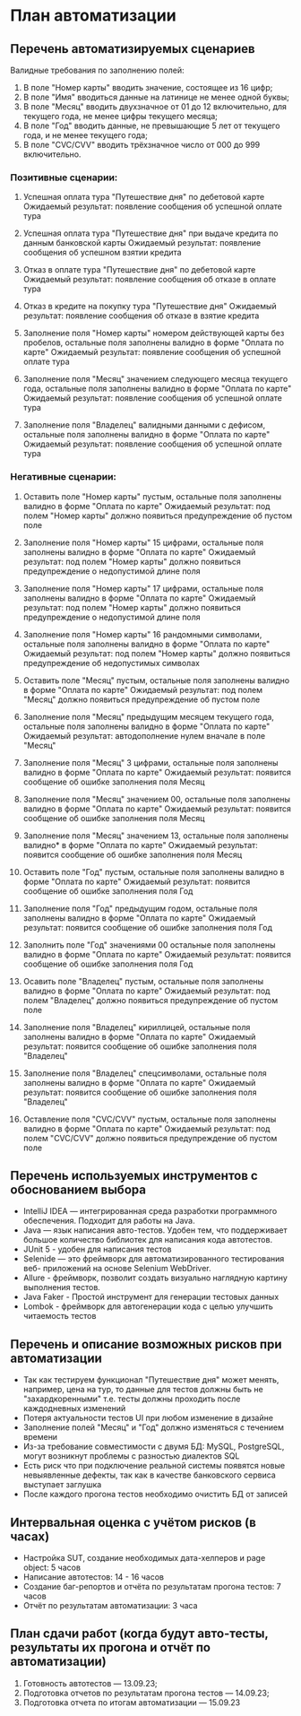 # План автоматизации
## Перечень автоматизируемых сценариев

Валидные требования по заполнению полей:

1) В поле  "Номер карты" вводить значение, состоящее из 16 цифр;
2) В поле "Имя" вводиться данные на латинице не менее одной буквы;
3) В поле "Месяц" вводить двухзначное от 01 до 12 включительно, для текущего года, не менее цифры текущего месяца;
4) В поле "Год" вводить данные, не превышающие 5 лет от текущего года, и не менее текущего года;
5) В поле "CVC/CVV" вводить трёхзначное число от 000 до 999 включительно.


### Позитивные сценарии:
1) Успешная оплата тура "Путешествие дня" по дебетовой карте
Ожидаемый результат: появление сообщения об успешной оплате тура

2) Успешная оплата тура "Путешествие дня" при выдаче кредита по данным банковской карты
Ожидаемый результат: появление сообщения об успешном взятии кредита

3) Отказ в оплате тура "Путешествие дня" по дебетовой карте
Ожидаемый результат: появление сообщения об отказе в оплате тура

4) Отказ в кредите на покупку тура "Путешествие дня" 
Ожидаемый результат: появление сообщения об отказе в взятие кредита

5) Заполнение поля "Номер карты" номером действующей карты без пробелов, остальные поля заполнены валидно в форме "Оплата по карте" 
Ожидаемый результат: появление сообщения об успешной оплате тура

6) Заполнение поля "Месяц" значением следующего месяца текущего года, остальные поля заполнены валидно в форме "Оплата по карте" 
Ожидаемый результат: появление сообщения об успешной оплате тура

7)  Заполнение поля "Владелец" валидными данными с дефисом, остальные поля заполнены валидно в форме "Оплата по карте" 
Ожидаемый результат: появление сообщения об успешной оплате тура 

### Негативные сценарии:
1)  Оставить поле "Номер карты" пустым, остальные поля заполнены валидно в форме "Оплата по карте" 
Ожидаемый результат: под полем "Номер карты" должно появиться предупреждение об пустом поле

2) Заполнение поля "Номер карты" 15 цифрами, остальные поля заполнены валидно в форме "Оплата по карте"
Ожидаемый результат: под полем "Номер карты" должно появиться предупреждение о недопустимой длине поля

3) Заполнение поля "Номер карты" 17 цифрами, остальные поля заполнены валидно в форме "Оплата по карте" 
Ожидаемый результат: под полем "Номер карты" должно появиться предупреждение о недопустимой длине поля

4) Заполнение поля "Номер карты" 16 рандомными символами, остальные поля заполнены валидно в форме "Оплата по карте" 
Ожидаемый результат: под полем "Номер карты" должно появиться предупреждение об недопустимых символах

5) Оставить поле "Месяц" пустым, остальные поля заполнены валидно в форме "Оплата по карте" 
Ожидаемый результат: под полем "Месяц" должно появиться предупреждение об пустом поле

6) Заполнение поля "Месяц" предыдущим месяцем текущего года, остальные поля заполнены валидно в форме "Оплата по карте" 
Ожидаемый результат: автодополнение нулем вначале в поле "Месяц"

7) Заполнение поля "Месяц" 3 цифрами, остальные поля заполнены валидно в форме "Оплата по карте" 
Ожидаемый результат: появится сообщение об ошибке заполнения поля Месяц

8) Заполнение поля "Месяц" значением 00, остальные поля заполнены валидно в форме "Оплата по карте" 
Ожидаемый результат: появится сообщение об ошибке заполнения поля Месяц

9) Заполнение поля "Месяц" значением 13, остальные поля заполнены валидно* в форме "Оплата по карте" 
Ожидаемый результат: появится сообщение об ошибке заполнения поля Месяц

10) Оставить поле "Год" пустым, остальные поля заполнены валидно в форме "Оплата по карте" 
Ожидаемый результат: появится сообщение об ошибке заполнения поля Год

11) Заполнение поля "Год" предыдущим годом, остальные поля заполнены валидно в форме "Оплата по карте" 
Ожидаемый результат: появится сообщение об ошибке заполнения поля Год

12) Заполнить поле "Год" значениями 00 остальные поля заполнены валидно в форме "Оплата по карте"
Ожидаемый результат: появится сообщение об ошибке заполнения поля Год

13) Осавить поле "Владелец" пустым, остальные поля заполнены валидно в форме "Оплата по карте" 
Ожидаемый результат: под полем "Владелец" должно появиться предупреждение об пустом поле

14) Заполнение поля "Владелец" кириллицей, остальные поля заполнены валидно в форме "Оплата по карте" 
Ожидаемый результат:  появится сообщение об ошибке заполнения поля "Владелец" 

15) Заполнение поля "Владелец" спецсимволами, остальные поля заполнены валидно в форме "Оплата по карте" 
Ожидаемый результат:  появится сообщение об ошибке заполнения поля "Владелец"

16) Оставление поля "CVC/CVV" пустым, остальные поля заполнены валидно в форме "Оплата по карте" 
Ожидаемый результат: под полем "CVC/CVV" должно появиться предупреждение об пустом поле

## Перечень используемых инструментов с обоснованием выбора
- IntelliJ IDEA — интегрированная среда разработки программного обеспечения. Подходит для работы на Java. 
- Java  — язык написания авто-тестов. Удобен тем, что поддерживает большое количество библиотек для написания кода автотестов.
- JUnit 5 - удобен для написания тестов
- Selenide — это фреймворк для автоматизированного тестирования веб- приложений на основе Selenium WebDriver. 
- Allure - фреймворк, позволит создать визуально наглядную картину выполнения тестов.
- Java Faker - Простой инструмент для генерации тестовых данных 
- Lombok -  фреймворк для автогенерации кода с целью улучшить читаемость тестов

## Перечень и описание возможных рисков при автоматизации
- Так как тестируем функционал "Путешествие дня" может менять, например, цена на тур, то данные для тестов должны быть не "захардкоренными" т.е. тесты должны проходить после каждодневных изменений
- Потеря актуальности тестов UI при любом изменение в дизайне
- Заполнение полей "Месяц" и "Год" должно изменяться с течением времени
- Из-за требование совместимости с двумя БД: MySQL, PostgreSQL, могут возникнут проблемы с разностью диалектов SQL
- Есть риск что при подключение реальной системы появятся новые невыявленные дефекты, так как  в качестве банковского сервиса выступает заглушка
- После каждого прогона тестов необходимо очистить БД от записей



## Интервальная оценка с учётом рисков (в часах)
- Настройка SUT, создание необходимых дата-хелперов и page object: 5 часов
- Написание автотестов: 14 - 16 часов
- Создание баг-репортов и отчёта по результатам прогона тестов: 7 часов
- Отчёт по результатам автоматизации: 3 часа

## План сдачи работ (когда будут авто-тесты, результаты их прогона и отчёт по автоматизации)

1) Готовность автотестов — 13.09.23;
2) Подготовка отчетов по результатам прогона тестов — 14.09.23;
3) Подготовка отчета по итогам автоматизации — 15.09.23